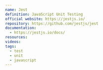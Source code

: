 ```yaml
---
name: Jest
definition: JavaScript Unit Testing
official website: https://jestjs.io/
repository: https://github.com/jestjs/jest
documentation:
  - https://jestjs.io/docs/
resources: 
videos: 
tags:
  - test
  - unit
  - javascript
---
```

